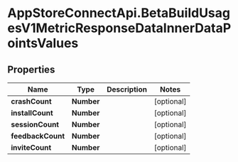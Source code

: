 # AppStoreConnectApi.BetaBuildUsagesV1MetricResponseDataInnerDataPointsValues

## Properties

Name | Type | Description | Notes
------------ | ------------- | ------------- | -------------
**crashCount** | **Number** |  | [optional] 
**installCount** | **Number** |  | [optional] 
**sessionCount** | **Number** |  | [optional] 
**feedbackCount** | **Number** |  | [optional] 
**inviteCount** | **Number** |  | [optional] 



